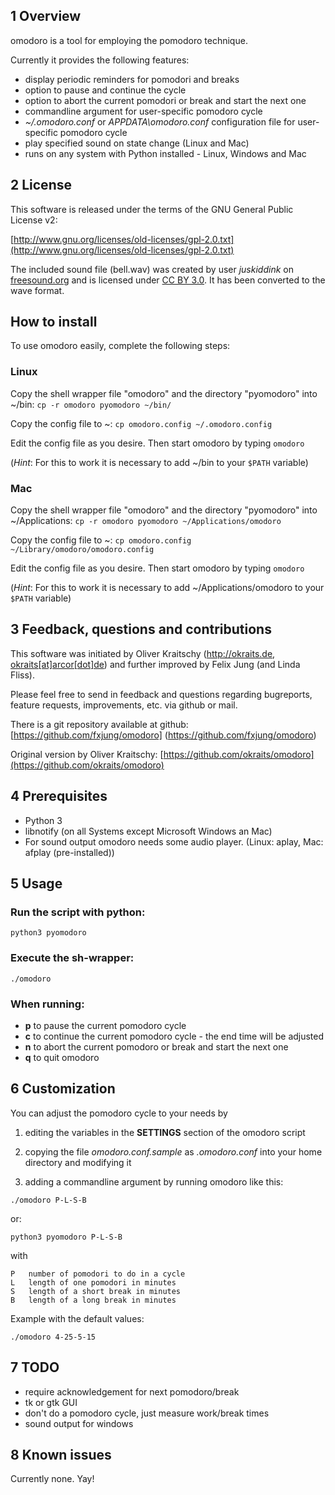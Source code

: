 ## 1 Overview

omodoro is a tool for employing the pomodoro technique.

Currently it provides the following features:

- display periodic reminders for pomodori and breaks
- option to pause and continue the cycle
- option to abort the current pomodori or break and start the next one
- commandline argument for user-specific pomodoro cycle
- _~/.omodoro.conf_ or _APPDATA\omodoro.conf_ configuration file for user-specific pomodoro cycle
- play specified sound on state change (Linux and Mac)
- runs on any system with Python installed - Linux, Windows and Mac

## 2 License

This software is released under the terms of the
GNU General Public License v2:

[http://www.gnu.org/licenses/old-licenses/gpl-2.0.txt](http://www.gnu.org/licenses/old-licenses/gpl-2.0.txt)

The included sound file (bell.wav) was created by user *juskiddink* on [freesound.org](https://www.freesound.org/people/juskiddink/sounds/68261/) and is licensed under [CC BY 3.0](https://creativecommons.org/licenses/by/3.0/). It has been converted to the wave format.

## How to install
To use omodoro easily, complete the following steps:

### Linux
Copy the shell wrapper file "omodoro" and the directory "pyomodoro" into ~/bin:
`cp -r omodoro pyomodoro ~/bin/`

Copy the config file to ~:
`cp omodoro.config ~/.omodoro.config`

Edit the config file as you desire. Then start omodoro by typing
`omodoro`

(*Hint*: For this to work it is necessary to add ~/bin to your `$PATH` variable)

### Mac
Copy the shell wrapper file "omodoro" and the directory "pyomodoro" into ~/Applications:
`cp -r omodoro pyomodoro ~/Applications/omodoro`

Copy the config file to ~:
`cp omodoro.config ~/Library/omodoro/omodoro.config`

Edit the config file as you desire. Then start omodoro by typing
`omodoro`

(*Hint*: For this to work it is necessary to add ~/Applications/omodoro to your `$PATH` variable)


## 3 Feedback, questions and contributions
This software was initiated by Oliver Kraitschy (http://okraits.de, [okraits[at]arcor[dot]de](mailto:okraits@arcor.de)) and
further improved by Felix Jung (and Linda Fliss).

Please feel free to send in feedback and questions regarding
bugreports, feature requests, improvements, etc. via github or mail.

There is a git repository available at github:
[https://github.com/fxjung/omodoro] (https://github.com/fxjung/omodoro)

Original version by Oliver Kraitschy:
[https://github.com/okraits/omodoro](https://github.com/okraits/omodoro)


## 4 Prerequisites
- Python 3
- libnotify (on all Systems except Microsoft Windows an Mac)
- For sound output omodoro needs some audio player. (Linux: aplay, Mac: afplay (pre-installed))

## 5 Usage

### Run the script with python:

`python3 pyomodoro`

### Execute the sh-wrapper:
`./omodoro`

### When running:
- __p__ to pause the current pomodoro cycle
- __c__ to continue the current pomodoro cycle - the end time will be adjusted
- __n__ to abort the current pomodoro or break and start the next one
- __q__ to quit omodoro

## 6 Customization
You can adjust the pomodoro cycle to your needs by

1. editing the variables in the __SETTINGS__ section of the omodoro script

2. copying the file _omodoro.conf.sample_ as _.omodoro.conf_ into your home
directory and modifying it

3. adding a commandline argument by running omodoro like this:

`./omodoro P-L-S-B`

or:

`python3 pyomodoro P-L-S-B`

with

	P	number of pomodori to do in a cycle
	L	length of one pomodori in minutes
	S	length of a short break in minutes
	B	length of a long break in minutes

Example with the default values:

`./omodoro 4-25-5-15`

## 7 TODO
- require acknowledgement for next pomodoro/break
- tk or gtk GUI
- don't do a pomodoro cycle, just measure work/break times
- sound output for windows

## 8 Known issues
Currently none. Yay!
